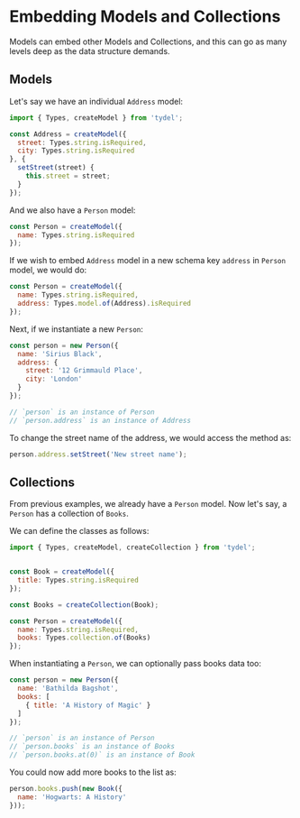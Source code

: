 # Embedding Models and Collections

Models can embed other Models and Collections, and this can go as many levels deep as the data structure demands.

## Models

Let's say we have an individual `Address` model:

```js
import { Types, createModel } from 'tydel';

const Address = createModel({
  street: Types.string.isRequired,
  city: Types.string.isRequired
}, {
  setStreet(street) {
    this.street = street;
  }
});
```

And we also have a `Person` model:

```js
const Person = createModel({
  name: Types.string.isRequired
});
```

If we wish to embed `Address` model in a new schema key `address` in `Person` model, we would do:

```js
const Person = createModel({
  name: Types.string.isRequired,
  address: Types.model.of(Address).isRequired
});
```

Next, if we instantiate a new `Person`:

```js
const person = new Person({
  name: 'Sirius Black',
  address: {
    street: '12 Grimmauld Place',
    city: 'London'
  }
});

// `person` is an instance of Person
// `person.address` is an instance of Address
```

To change the street name of the address, we would access the method as:

```js
person.address.setStreet('New street name');
```

## Collections

From previous examples, we already have a `Person` model. Now let's say, a `Person` has a collection of `Books`.

We can define the classes as follows:

```js
import { Types, createModel, createCollection } from 'tydel';


const Book = createModel({
  title: Types.string.isRequired
});

const Books = createCollection(Book);

const Person = createModel({
  name: Types.string.isRequired,
  books: Types.collection.of(Books)
});
```

When instantiating a `Person`, we can optionally pass books data too:

```js
const person = new Person({
  name: 'Bathilda Bagshot',
  books: [
    { title: 'A History of Magic' }
  ]
});

// `person` is an instance of Person
// `person.books` is an instance of Books
// `person.books.at(0)` is an instance of Book
```

You could now add more books to the list as:

```js
person.books.push(new Book({
  name: 'Hogwarts: A History'
}));
```
